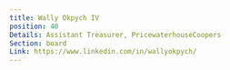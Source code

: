 ```yaml
---
title: Wally Okpych IV
position: 40
Details: Assistant Treasurer, PricewaterhouseCoopers
Section: board
Link: https://www.linkedin.com/in/wallyokpych/
---
```


